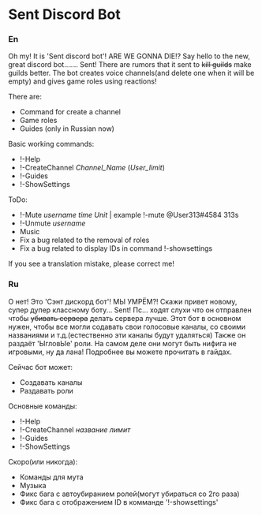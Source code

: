 # Sent Discord Bot

### En
Oh my! It is 'Sent discord bot'! ARE WE GONNA DIE!?
Say hello to the new, great discord bot....... Sent!
There are rumors that it sent to ~~kill guilds~~ make guilds better.
The bot creates voice channels(and delete one when it will be empty) and gives game roles using reactions!

There are:
- Command for create a channel
- Game roles
- Guides (only in Russian now)


Basic working commands:
- !-Help
- !-CreateChannel *Channel_Name* (*User_limit*)
- !-Guides
- !-ShowSettings


ToDo:
- !-Mute  *username*  *time* *Unit* | example !-mute @User313#4584 313s
- !-Unmute *username*
- Music
- Fix a bug related to the removal of roles
- Fix a bug related to display IDs in command !-showsettings


If you see a translation mistake, please correct me!


### Ru
О нет! Это 'Сэнт дискорд бот'! МЫ УМРЁМ?!
Скажи привет новому, супер дупер классному боту... Sent!
Пс... ходят слухи что он отправлен чтобы ~~убивать сервера~~ делать сервера лучше.
Этот бот в основном нужен, чтобы все могли содавать свои голосовые каналы, со своими названиями и т.д.(естественно эти каналы будут удаляться)
Также он раздаёт 'ЫгловЫе' роли. На самом деле они могут быть нифига не игровыми, ну да лана! Подробнее вы можете прочитать в гайдах.


Сейчас бот может:
- Создавать каналы
- Раздавать роли


Основные команды:
- !-Help
- !-CreateChannel *название* *лимит*
- !-Guides
- !-ShowSettings

Скоро(или никогда):
- Команды для мута
- Музыка
- Фикс бага с автоубиранием ролей(могут убираться со 2го раза)
- Фикс бага с отображением ID в комманде '!-showsettings'